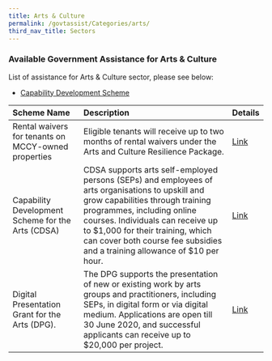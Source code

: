 ```yaml
---
title: Arts & Culture
permalink: /govtassist/Categories/arts/
third_nav_title: Sectors
---
```


### **Available Government Assistance for Arts & Culture**

List of assistance for Arts & Culture sector, please see below:
- <a target="_blank" href="https://go.gov.sg/cds">Capability Development Scheme</a>

|Scheme Name|Description|Details|
|:---|:---|:---|
|Rental waivers for tenants on MCCY-owned properties|Eligible tenants will receive up to two months of rental waivers under the Arts and Culture Resilience Package.|<a target="_blank" href="https://go.gov.sg/nacadvisory">Link</a>|
|Capability Development Scheme for the Arts (CDSA)|CDSA supports arts self-employed persons (SEPs) and employees of arts organisations to upskill and grow capabilities through training programmes, including online courses. Individuals can receive up to $1,000 for their training, which can cover both course fee subsidies and a training allowance of $10 per hour.|<a target="_blank" href="https://go.gov.sg/cds">Link</a>|
|Digital Presentation Grant for the Arts (DPG).|The DPG supports the presentation of new or existing work by arts groups and practitioners, including SEPs, in digital form or via digital medium. Applications are open till 30 June 2020, and successful applicants can receive up to $20,000 per project.|<a target="_blank" href="https://go.gov.sg/nacadvisory">Link</a>|